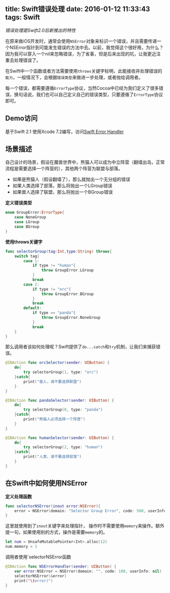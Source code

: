 title: Swift错误处理
date: 2016-01-12 11:33:43
tags: Swift
---

*错误处理是Swift2.0后新推出的特性*

在原来做iOS开发时，通常会使用`NSError`对象来标识一个错误，并且需要传递一个NSError指针到可能发生错误的方法中去。以前，我觉得这个很好用，为什么？因为我可以穿入一个nil来忽略错误，为了省事，但是后来出现的坑，让我更近注重去处理错误了。

在Swift中一个函数或者方法需要使用`throws`关键字标明，此能接收并处理错误的`能力`，一般情况下，会根据`错误类型`来做进一步处理，或者抛给调用者。

每一个错误，都需要遵循`ErrorType`协议，当然Cocoa中已经为我们定义了很多错误，换句话说，我们也可以自己定义自己的错误类型，只要遵循了`ErrorType`协议即可。

## Demo访问

基于Swift 2.1 使用Xcode 7.2编写，访问[Swift Error Handler](https://github.com/icepy/_posts/blob/master/demo/errorHandler/errorHandler/ViewController.swift)

## 场景描述

 自己设计的场景，假设在魔兽世界中，熊猫人可以成为中立阵营（翻墙出岛，正常流程是需要选择一个阵营的），其他两个阵营为联盟与部落。

- 如果是熊猫人（假设翻墙了），那么就抛出一个无分组的错误
- 如果人类选择了部落，那么将抛出一个LGroup错误
- 如果兽人选择了联盟，那么将抛出一个BGroup错误

**定义错误类型**

```Swift
enum GroupError:ErrorType{
    case NoneGroup
    case LGroup
    case BGroup
}
```

**使用throws关键字**

```Swift
func selectorGroup(tag:Int,type:String) throws{
    switch tag{
        case 1:
            if type != "human"{
                throw GroupError.LGroup
            }
            break
        case 2:
            if type != "orc"{
                throw GroupError.BGroup
            }
            break
        default:
            if type == "panda"{
                throw GroupError.NoneGroup
            }
            break
    }
}
```

那么调用者该如何处理呢？Swift提供了`do...catch`和`try`机制，让我们来捕获错误。

```Swift
@IBAction func orcSelector(sender: UIButton) {
    do{
        try selectorGroup(1, type: "orc")
    }catch{
        print("兽人，请不要选择联盟")
    }
}

@IBAction func pandaSelector(sender: UIButton) {
    do{
        try selectorGroup(0, type: "panda")
    }catch{
        print("熊猫人必须选择一个阵营")
    }
}

@IBAction func humanSelector(sender: UIButton) {
    do{
        try selectorGroup(2, type: "human")
    }catch{
        print("人类，请不要选择部落")
    }
}
```

## 在Swift中如何使用NSError

**定义处理函数**

```Swift
func selectorNSError(inout error:NSError){
    error = NSError(domain: "Selector Group Error", code: 500, userInfo: ["message":"选择错误"])
}
```

这里就使用到了`inout`关键字来处理指针， 操作时不需要使用`memory`来操作。额外提一句，如果使用别的方式，操作是需要`memory`的。

```Swift
let num = UnsafeMutablePointer<Int>.alloc(12)
num.memory = 1
```

调用者使用`selectorNSError函数

```Swift
@IBAction func NSErrorHandler(sender: UIButton) {
    var error:NSError = NSError(domain: "", code: 100, userInfo: nil)
    selectorNSError(&error)
    print("\(error)")
}
```
